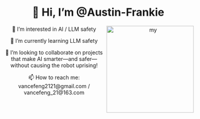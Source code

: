 <div style="text-align: center;">
    <h1>👋 Hi, I’m @Austin-Frankie</h1>
    <img align='right' src="https://media.giphy.com/media/M9gbBd9nbDrOTu1Mqx/giphy.gif" width="230" alt="my">
    <p>👀 I’m interested in AI / LLM safety</p>
    <p>🌱 I’m currently learning LLM safety</p>
    <p>💞️ I’m looking to collaborate on projects that make AI smarter—and safer—without causing the robot uprising!</p>
    <p>📫 How to reach me: vancefeng2121@gmail.com / vancefeng_21@163.com</p>
</div>
<!---
Austin-Frankie/Austin-Frankie is a ✨ special ✨ repository because its `README.md` (this file) appears on your GitHub profile.
You can click the Preview link to take a look at your changes.
--->
